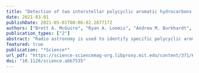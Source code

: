 ```yaml
---
title: "Detection of two interstellar polycyclic aromatic hydrocarbons via spectral matched filtering"
date: 2021-03-01
publishDate: 2021-05-01T00:06:02.287717Z
authors: ["Brett A. McGuire", "Ryan A. Loomis", "Andrew M. Burkhardt", "Kin Long Kelvin Lee", "Christopher N. Shingledecker", "Steven B. Charnley", "Ilsa R. Cooke", "Martin A. Cordiner", "Eric Herbst", "Sergei Kalenskii", "Mark A. Siebert", "Eric R. Willis", "Ci Xue", "Anthony J. Remijan", "Michael C. McCarthy"]
publication_types: ["2"]
abstract: "Radio astronomy is used to identify specific polycyclic aromatic hydrocarbon molecules in the interstellar medium. Radio astronomy is used to identify specific polycyclic aromatic hydrocarbon molecules in the interstellar medium."
featured: true 
publication: "*Science*"
url_pdf: "https://science-sciencemag-org.libproxy.mit.edu/content/371/6535/1265"
doi: "10.1126/science.abb7535"
---
```


